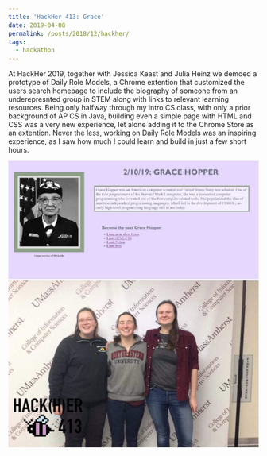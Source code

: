 ```yaml
---
title: 'HackHer 413: Grace'
date: 2019-04-08
permalink: /posts/2018/12/hackher/
tags:
  - hackathon
---
```

At HackHer 2019, together with Jessica Keast and Julia Heinz we demoed a prototype of Daily Role Models, a Chrome extention that customized the users search homepage to include the biography of someone from an underepresnted group in STEM along with links to relevant learning resources. Being only halfway through my intro CS class, with only a prior background of AP CS in Java, building even a simple page with HTML and CSS was a very new experience, let alone adding it to the Chrome Store as an extention. Never the less, working on Daily Role Models was an inspiring experience, as I saw how much I could learn and build in just a few short hours.

 <img src="/images/grace7.jpg"
     alt="Screenshot of final program landing page" /> 
 <img src="/images/2019-02-09_213945.jpg"
     alt="Kate, Jessica, and Julia" /> 